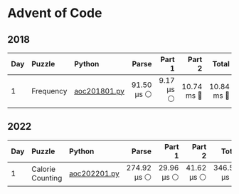 # Advent of Code

## 2018

| Day | Puzzle | Python | Parse | Part 1 | Part 2 | Total |
|:---|:---|:---|---:|---:|---:|---:|
| 1 | Frequency | [aoc201801.py](01_frequency/aoc201801.py) | 91.50 μs ⚪️ | 9.17 μs ⚪️ | 10.74 ms 🔵 | 10.84 ms 🔵 |

## 2022

| Day | Puzzle | Python | Parse | Part 1 | Part 2 | Total |
|:---|:---|:---|---:|---:|---:|---:|
| 1 | Calorie Counting | [aoc202201.py](01_calorie_counting/aoc202201.py) | 274.92 μs ⚪️ | 29.96 μs ⚪️ | 41.62 μs ⚪️ | 346.50 μs ⚪️ |
